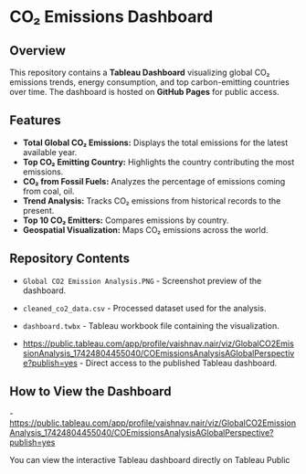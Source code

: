 # CO₂ Emissions Dashboard

## Overview

This repository contains a **Tableau Dashboard** visualizing global CO₂ emissions trends, energy consumption, and top carbon-emitting countries over time. The dashboard is hosted on **GitHub Pages** for public access.

## Features

- **Total Global CO₂ Emissions:** Displays the total emissions for the latest available year.
- **Top CO₂ Emitting Country:** Highlights the country contributing the most emissions.
- **CO₂ from Fossil Fuels:** Analyzes the percentage of emissions coming from coal, oil.
- **Trend Analysis:** Tracks CO₂ emissions from historical records to the present.
- **Top 10 CO₂ Emitters:** Compares emissions by country.
- **Geospatial Visualization:** Maps CO₂ emissions across the world.

## Repository Contents

- `Global CO2 Emission Analysis.PNG` - Screenshot preview of the dashboard.

- `cleaned_co2_data.csv` - Processed dataset used for the analysis.

- `dashboard.twbx` - Tableau workbook file containing the visualization.

- https://public.tableau.com/app/profile/vaishnav.nair/viz/GlobalCO2EmissionAnalysis_17424804455040/COEmissionsAnalysisAGlobalPerspective?publish=yes - Direct access to the published Tableau dashboard.


## How to View the Dashboard
-https://public.tableau.com/app/profile/vaishnav.nair/viz/GlobalCO2EmissionAnalysis_17424804455040/COEmissionsAnalysisAGlobalPerspective?publish=yes

You can view the interactive Tableau dashboard directly on Tableau Public
